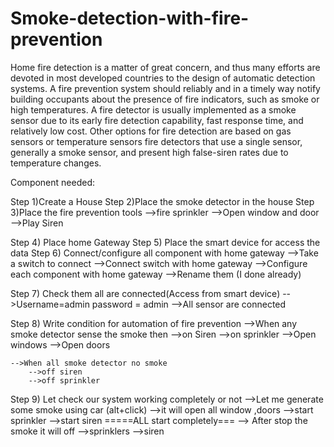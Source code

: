 # Smoke-detection-with-fire-prevention
Home fire detection is a matter of great concern, and thus many efforts are devoted in
most developed countries to the design of automatic detection systems. A fire
prevention system should reliably and in a timely way notify building occupants about the
presence of fire indicators, such as smoke or high temperatures. A fire detector is usually
implemented as a smoke sensor due to its early fire detection capability, fast response
time, and relatively low cost. Other options for fire detection are based on gas sensors or
temperature sensors fire detectors that use a single sensor, generally a smoke sensor,
and present high false-siren rates due to temperature changes. 

Component needed:


Step 1)Create a House
Step 2)Place the smoke detector in the house
Step 3)Place the fire prevention tools
	-->fire sprinkler
	-->Open window and door
	-->Play Siren

Step 4) Place home Gateway
Step 5) Place the smart device for access the data
Step 6) Connect/configure all component with home gateway
	-->Take a switch to connect 
	-->Connect switch with home gateway
	-->Configure each component with home gateway
	-->Rename them (I done already)

Step 7) Check them all are connected(Access from smart device)
	-->Username=admin password = admin
	-->All sensor are connected 

Step 8) Write condition for automation of fire prevention
	-->When any smoke detector sense the smoke then
		-->on Siren
		-->on sprinkler
		-->Open windows
		-->Open doors

	-->When all smoke detector no smoke
		-->off siren
		-->off sprinkler

Step 9) Let check our system working completely or not
	-->Let me generate some smoke using car (alt+click)
		-->it will open all window ,doors
		-->start sprinkler
		-->start siren
		=====ALL start completely===
	--> After stop the smoke it will off
		-->sprinklers 
		-->siren
